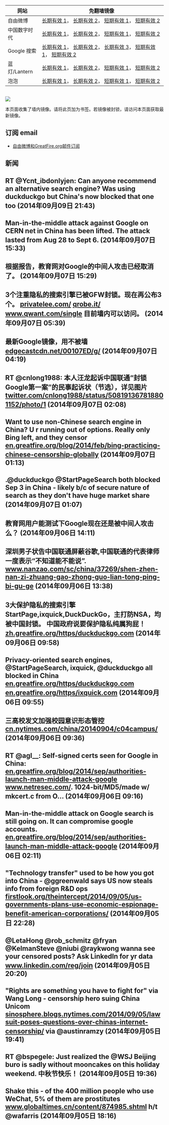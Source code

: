 <table>
    <thead>
        <tr>
            <th>网站</th>
            <th>免翻墙镜像</th>
        </tr>
    </thead>
    <tbody>    
        <tr>
            <td>自由微博</td>
            <td>            
                <a href="https://a248.e.akamai.net/f/1/1/1/dci.download.akamai.com/35985/159415/1/f/" target="_BLANK">长期有效 1</a>，            
                <a href="https://objects.dreamhost.com/freeweibo/index.html" target="_BLANK">长期有效 2</a>，            
                <a href="https://fw2.azurewebsites.net" target="_BLANK">短期有效 1</a>，            
                <a href="https://d1stdkq55ggsv7.cloudfront.net" target="_BLANK">短期有效 2</a>
            </td>
        </tr>    
        <tr>
            <td>中国数字时代</td>
            <td>            
                <a href="https://a248.e.akamai.net/f/1/1/1/dci.download.akamai.com/35985/159415/1/c/" target="_BLANK">长期有效 1</a>，            
                <a href="https://objects.dreamhost.com/cdt/index.html" target="_BLANK">长期有效 2</a>，            
                <a href="https://1ff2d.azurewebsites.net" target="_BLANK">短期有效 1</a>，            
                <a href="https://d29jekp4emy41a.cloudfront.net" target="_BLANK">短期有效 2</a>
            </td>
        </tr>    
        <tr>
            <td>Google 搜索</td>
            <td>            
                <a href="https://edgecastcdn.net/00107ED/g/" target="_BLANK">长期有效 1</a>，            
                <a href="https://a248.e.akamai.net/f/1/1/1/dci.download.akamai.com/35985/159415/1/g/" target="_BLANK">长期有效 2</a>，            
                <a href="https://objects.dreamhost.com/goo/index.html" target="_BLANK">长期有效 3</a>，            
                <a href="https://865ba.azurewebsites.net" target="_BLANK">短期有效 1</a>，            
                <a href="https://d3vv89cvqbrqlq.cloudfront.net" target="_BLANK">短期有效 2</a>
            </td>
        </tr>    
        <tr>
            <td>蓝灯/Lantern</td>
            <td>            
                <a href="https://a248.e.akamai.net/f/1/1/1/dci.download.akamai.com/35985/159415/1/l/" target="_BLANK">长期有效 1</a>，            
                <a href="https://objects.dreamhost.com/lantern/index.html" target="_BLANK">长期有效 2</a>，            
                <a href="https://lantern1.azurewebsites.net" target="_BLANK">短期有效 1</a>，            
                <a href="https://dx1djqjpnvurw.cloudfront.net" target="_BLANK">短期有效 2</a>
            </td>
        </tr>    
        <tr>
            <td>泡泡</td>
            <td>            
                <a href="https://a248.e.akamai.net/f/1/1/1/dci.download.akamai.com/35985/159415/1/p/" target="_BLANK">长期有效 1</a>，            
                <a href="https://objects.dreamhost.com/paopao/index.html" target="_BLANK">长期有效 2</a>，            
                <a href="https://paopao1.azurewebsites.net" target="_BLANK">短期有效 1</a>，            
                <a href="https://d19ysv8o6fv16v.cloudfront.net" target="_BLANK">短期有效 2</a>
            </td>
        </tr>
    </tbody>
</table>
<br/>
<img src="https://raw.githubusercontent.com/greatfire/z/master/logos.gif" />

本页面收集了墙内镜像。请将此页加为书签。若镜像被封锁，请访问本页面获取最新镜像。

## 订阅 email
* <a href="https://b.us7.list-manage.com/subscribe?u=854fca58782082e0cbdf204a0&id=c78949b93c">自由微博和GreatFire.org邮件订阅</a>
    
## 新闻
RT @Ycnt_ibdonlyjen: Can anyone recommend an alternative search engine?  Was using duckduckgo but China's now blocked that one too (2014年09月09日 21:43)
 ---
Man-in-the-middle attack against Google on CERN net in China has been lifted. The attack lasted from Aug 28 to Sept 6. (2014年09月07日 15:33)
 ---
根据报告，教育网对Google的中间人攻击已经取消了。 (2014年09月07日 15:29)
 ---
3个注重隐私的搜索引擎已被GFW封锁。现在再公布3个。 <a href="https://privatelee.com/" target="_BLANK">privatelee.com/</a> <a href="https://qrobe.it/" target="_BLANK">qrobe.it/</a> <a href="https://www.qwant.com/single" target="_BLANK">www.qwant.com/single</a> 目前墙内可以访问。 (2014年09月07日 05:39)
 ---
最新Google镜像，用不被墙 <a href="https://edgecastcdn.net/00107ED/g/" target="_BLANK">edgecastcdn.net/00107ED/g/</a> (2014年09月07日 04:19)
 ---
RT @cnlong1988: 本人汪龙起诉中国联通“封锁Google第一案”的民事起诉状（节选），详见图片 <a href="https://twitter.com/cnlong1988/status/508191367818801152/photo/1" target="_BLANK">twitter.com/cnlong1988/status/508191367818801152/photo/1</a> (2014年09月07日 02:08)
 ---
Want to use non-Chinese search engine in China? U r running out of options. Really only Bing left, and they censor <a href="https://en.greatfire.org/blog/2014/feb/bing-practicing-chinese-censorship-globally" target="_BLANK">en.greatfire.org/blog/2014/feb/bing-practicing-chinese-censorship-globally</a> (2014年09月07日 01:13)
 ---
.@duckduckgo @StartPageSearch both blocked Sep 3 in China - likely b/c of secure nature of search as they don't have huge market share (2014年09月07日 01:07)
 ---
教育网用户能测试下Google现在还是被中间人攻击么？ (2014年09月06日 14:11)
 ---
深圳男子状告中国联通屏蔽谷歌,中国联通的代表律师一度表示“不知道能不能说”.  <a href="http://www.nanzao.com/sc/china/37269/shen-zhen-nan-zi-zhuang-gao-zhong-guo-lian-tong-ping-bi-gu-ge#0-tsina-1-19971-397232819ff9a47a7b7e80a40613cfe1" target="_BLANK">www.nanzao.com/sc/china/37269/shen-zhen-nan-zi-zhuang-gao-zhong-guo-lian-tong-ping-bi-gu-ge</a> (2014年09月06日 13:38)
 ---
3大保护隐私的搜索引擎StartPage,ixquick,DuckDuckGo，主打防NSA，均被中国封锁。 中国政府说要保护隐私纯属狗屁！ <a href="https://zh.greatfire.org/https/duckduckgo.com" target="_BLANK">zh.greatfire.org/https/duckduckgo.com</a> (2014年09月06日 09:58)
 ---
Privacy-oriented search engines, @StartPageSearch, ixquick, @duckduckgo all blocked in China <a href="https://en.greatfire.org/https/duckduckgo.com" target="_BLANK">en.greatfire.org/https/duckduckgo.com</a> <a href="https://en.greatfire.org/https/ixquick.com" target="_BLANK">en.greatfire.org/https/ixquick.com</a> (2014年09月06日 09:55)
 ---
三高校发文加强校园意识形态管控 <a href="http://cn.nytimes.com/china/20140904/c04campus/" target="_BLANK">cn.nytimes.com/china/20140904/c04campus/</a> (2014年09月06日 09:36)
 ---
RT @agl__: Self-signed certs seen for Google in China: <a href="https://en.greatfire.org/blog/2014/sep/authorities-launch-man-middle-attack-google" target="_BLANK">en.greatfire.org/blog/2014/sep/authorities-launch-man-middle-attack-google</a> <a href="http://www.netresec.com/?page=Blog&month=2014-09&post=Analysis-of-Chinese-MITM-on-Google" target="_BLANK">www.netresec.com/</a>. 1024-bit/MD5/made w/ mkcert.c from O… (2014年09月06日 09:16)
 ---
Man-in-the-middle attack on Google search is still going on. It can compromise google accounts. 
<a href="https://en.greatfire.org/blog/2014/sep/authorities-launch-man-middle-attack-google" target="_BLANK">en.greatfire.org/blog/2014/sep/authorities-launch-man-middle-attack-google</a> (2014年09月06日 02:11)
 ---
"Technology transfer" used to be how you got into China - @ggreenwald says US now steals info from foreign R&amp;D ops  <a href="https://firstlook.org/theintercept/2014/09/05/us-governments-plans-use-economic-espionage-benefit-american-corporations/" target="_BLANK">firstlook.org/theintercept/2014/09/05/us-governments-plans-use-economic-espionage-benefit-american-corporations/</a> (2014年09月05日 22:28)
 ---
@LetaHong @rob_schmitz @fryan @KelmanSteve @niubi @raykwong wanna see your censored posts? Ask LinkedIn for yr data <a href="https://www.linkedin.com/reg/join?trk=login_reg_redirect&session_redirect=https%3A%2F%2Fwww.linkedin.com%2Fsettings%2Fdata-export-page" target="_BLANK">www.linkedin.com/reg/join</a> (2014年09月05日 20:20)
 ---
"Rights are something you have to fight for" via Wang Long - censorship hero suing China Unicom <a href="http://sinosphere.blogs.nytimes.com/2014/09/05/lawsuit-poses-questions-over-chinas-internet-censorship/?_php=true&_type=blogs&_php=true&_type=blogs&_php=true&_type=blogs&_php=true&_type=blogs&smid=tw-share&_r=3&" target="_BLANK">sinosphere.blogs.nytimes.com/2014/09/05/lawsuit-poses-questions-over-chinas-internet-censorship/</a> via @austinramzy (2014年09月05日 19:41)
 ---
RT @bspegele: Just realized the @WSJ Beijing buro is sadly without mooncakes on this holiday weekend. 中秋节快乐！ (2014年09月05日 19:36)
 ---
Shake this - of the 400 million people who use WeChat, 5% of them are prostitutes <a href="http://www.globaltimes.cn/content/874985.shtml" target="_BLANK">www.globaltimes.cn/content/874985.shtml</a> h/t @wafarris (2014年09月05日 18:16)
 ---
